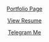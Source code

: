 <p align="center"><a href="https://tanmayhinge.github.io/">Portfolio Page</a></p>
 <p align="center"><a href="https://tanmayhinge.github.io/Resume.pdf">View Resume</a></p>
  <p align="center"><a href="https://t.me/tanmayhinge" target="_blank">Telegram Me</a></p>
 
